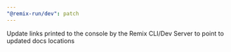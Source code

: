 ```yaml
---
"@remix-run/dev": patch
---
```


Update links printed to the console by the Remix CLI/Dev Server to point to updated docs locations
